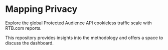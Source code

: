 # Mapping Privacy
Explore the global Protected Audience API cookieless traffic scale with RTB.com reports.

This repository provides insights into the methodology and offers a space to discuss the dashboard.
